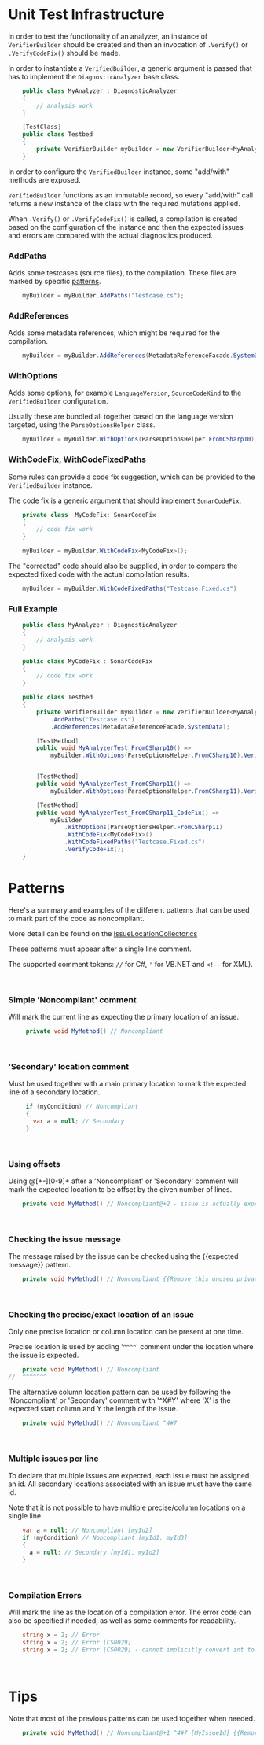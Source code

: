 # Unit Test Infrastructure 

In order to test the functionality of an analyzer, an instance of `VerifierBuilder` should be created and then an invocation of `.Verify()` or `.VerifyCodeFix()` should be made. 

In order to instantiate a `VerifiedBuilder`, a generic argument is passed that has to implement the `DiagnosticAnalyzer` base class.

```csharp
    public class MyAnalyzer : DiagnosticAnalyzer
    {
        // analysis work
    }

    [TestClass]
    public class Testbed
    {
        private VerifierBuilder myBuilder = new VerifierBuilder<MyAnalyzer>();
    }
```

In order to configure the `VerifiedBuilder` instance, some "add/with" methods are exposed.

`VerifiedBuilder` functions as an immutable record, so every "add/with" call returns a new instance of the class with the required mutations applied.

When `.Verify()` or `.VerifyCodeFix()` is called, a compilation is created based on the configuration of the instance and then the expected issues and errors are compared with the actual diagnostics produced.

### AddPaths

Adds some testcases (source files), to the compilation. These files are marked by specific [patterns](#patterns).

```csharp
    myBuilder = myBuilder.AddPaths("Testcase.cs");
```

### AddReferences

Adds some metadata references, which might be required for the compilation.

```csharp
    myBuilder = myBuilder.AddReferences(MetadataReferenceFacade.SystemData);
```

### WithOptions

Adds some options, for example `LanguageVersion`, `SourceCodeKind` to the `VerifiedBuilder` configuration.

Usually these are bundled all together based on the language version targeted, using the `ParseOptionsHelper` class.

```csharp
    myBuilder = myBuilder.WithOptions(ParseOptionsHelper.FromCSharp10);
```

### WithCodeFix, WithCodeFixedPaths

Some rules can provide a code fix suggestion, which can be provided to the `VerifiedBuilder` instance.

The code fix is a generic argument that should implement `SonarCodeFix`.

```csharp
    private class  MyCodeFix: SonarCodeFix 
    {
        // code fix work
    }

    myBuilder = myBuilder.WithCodeFix<MyCodeFix>();
```

The "corrected" code should also be supplied, in order to compare the expected fixed code with the actual compilation results.

```csharp
    myBuilder = myBuilder.WithCodeFixedPaths("Testcase.Fixed.cs")
```


### Full Example

```csharp
    public class MyAnalyzer : DiagnosticAnalyzer
    {
        // analysis work
    }

    public class MyCodeFix : SonarCodeFix
    {
        // code fix work
    }

    public class Testbed
    {
        private VerifierBuilder myBuilder = new VerifierBuilder<MyAnalyzer>()
            .AddPaths("Testcase.cs")
            .AddReferences(MetadataReferenceFacade.SystemData);

        [TestMethod]
        public void MyAnalyzerTest_FromCSharp10() =>
            myBuilder.WithOptions(ParseOptionsHelper.FromCSharp10).Verify();


        [TestMethod]
        public void MyAnalyzerTest_FromCSharp11() =>
            myBuilder.WithOptions(ParseOptionsHelper.FromCSharp11).Verify();

        [TestMethod]
        public void MyAnalyzerTest_FromCSharp11_CodeFix() =>
            myBuilder
                .WithOptions(ParseOptionsHelper.FromCSharp11)
                .WithCodeFix<MyCodeFix>()
                .WithCodeFixedPaths("Testcase.Fixed.cs")
                .VerifyCodeFix();
    }
```

# Patterns 

Here's a summary and examples of the different patterns that can be used to mark part of the code as noncompliant.

More detail can be found on the [IssueLocationCollector.cs](../analyzers/tests/SonarAnalyzer.UnitTest/TestFramework/IssueLocationCollector.cs)

These patterns must appear after a single line comment.

The supported comment tokens: `//` for C#, `'` for VB.NET and `<!--` for XML).

<br>

### Simple 'Noncompliant' comment

Will mark the current line as expecting the primary location of an issue.

```csharp
     private void MyMethod() // Noncompliant
```

<br>

### 'Secondary' location comment 

Must be used together with a main primary location to mark the expected line of a secondary location.

```csharp
     if (myCondition) // Noncompliant
     {
       var a = null; // Secondary
     }
```     

<br>

### Using offsets

Using @[+-][0-9]+ after a 'Noncompliant' or 'Secondary' comment will mark the expected location to be offset by the given number of lines.


```csharp
    private void MyMethod() // Noncompliant@+2 - issue is actually expected 2 lines after this comment
```

<br>

### Checking the issue message

The message raised by the issue can be checked using the {{expected message}} pattern.


```csharp
    private void MyMethod() // Noncompliant {{Remove this unused private method}}
```

<br>

### Checking the precise/exact location of an issue 

Only one precise location or column location can be present at one time. 

Precise location is used by adding '^^^^' comment under the location where the issue is expected.

```csharp
    private void MyMethod() // Noncompliant
//  ^^^^^^^
```

The alternative column location pattern can be used by following the 'Noncompliant' or 'Secondary' comment with '^X#Y' where 'X' is the expected start column and Y the length of the issue.

```csharp
    private void MyMethod() // Noncompliant ^4#7
```

<br>

### Multiple issues per line

To declare that multiple issues are expected, each issue must be assigned an id. 
All secondary locations associated with an issue must have the same id. 

Note that it is not possible to have multiple precise/column locations on a single line.

```csharp
    var a = null; // Noncompliant [myId2]
    if (myCondition) // Noncompliant [myId1, myId3]
    {
      a = null; // Secondary [myId1, myId2]
    }
```

<br>

### Compilation Errors

Will mark the line as the location of a compilation error. The error code can also be specified if needed, as well as some comments for readability.

```csharp
    string x = 2; // Error 
    string x = 2; // Error [CS0029]
    string x = 2; // Error [CS0029] - cannot implicitly convert int to string
```

<br>

# Tips

Note that most of the previous patterns can be used together when needed.

```csharp
    private void MyMethod() // Noncompliant@+1 ^4#7 [MyIssueId] {{Remove this unused private method}}
```
